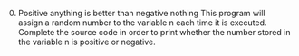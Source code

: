 0. Positive anything is better than negative nothing
This program will assign a random number to the variable n each time it is executed. Complete the source code in order to print whether the number stored in the variable n is positive or negative.


